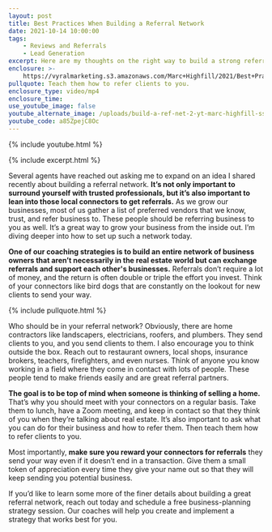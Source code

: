 ```yaml
---
layout: post
title: Best Practices When Building a Referral Network
date: 2021-10-14 10:00:00
tags:
    - Reviews and Referrals
    - Lead Generation
excerpt: Here are my thoughts on the right way to build a strong referral network.
enclosure: >-
    https://vyralmarketing.s3.amazonaws.com/Marc+Highfill/2021/Best+Practices+When+Building+a+Referral+Network.mp4
pullquote: Teach them how to refer clients to you.
enclosure_type: video/mp4
enclosure_time:
use_youtube_image: false
youtube_alternate_image: /uploads/build-a-ref-net-2-yt-marc-highfill-ss.jpg
youtube_code: a85ZpejC8Oc
---
```

{% include youtube.html %}

{% include excerpt.html %}

Several agents have reached out asking me to expand on an idea I shared recently about building a referral network. **It’s not only important to surround yourself with trusted professionals, but it’s also important to lean into those local connectors to get referrals.** As we grow our businesses, most of us gather a list of preferred vendors that we know, trust, and refer business to. These people should be referring business to you as well. It’s a great way to grow your business from the inside out. I’m diving deeper into how to set up such a network today.

**One of our coaching strategies is to build an entire network of business owners that aren’t necessarily in the real estate world but can exchange referrals and support each other's businesses.** Referrals don’t require a lot of money, and the return is often double or triple the effort you invest. Think of your connectors like bird dogs that are constantly on the lookout for new clients to send your way.

{% include pullquote.html %}

Who should be in your referral network? Obviously, there are home contractors like landscapers, electricians, roofers, and plumbers. They send clients to you, and you send clients to them. I also encourage you to think outside the box. Reach out to restaurant owners, local shops, insurance brokers, teachers, firefighters, and even nurses. Think of anyone you know working in a field where they come in contact with lots of people. These people tend to make friends easily and are great referral partners.

**The goal is to be top of mind when someone is thinking of selling a home.** That’s why you should meet with your connectors on a regular basis. Take them to lunch, have a Zoom meeting, and keep in contact so that they think of you when they’re talking about real estate. It’s also important to ask what you can do for their business and how to refer them. Then teach them how to refer clients to you.&nbsp;

Most importantly, **make sure you reward your connectors for referrals** they send your way even if it doesn’t end in a transaction. Give them a small token of appreciation every time they give your name out so that they will keep sending you potential business.

If you’d like to learn some more of the finer details about building a great referral network, reach out today and schedule a free business-planning strategy session. Our coaches will help you create and implement a strategy that works best for you.
